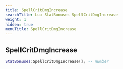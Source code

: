 ```yaml
---
title: SpellCritDmgIncrease
searchTitle: Lua StatBonuses SpellCritDmgIncrease
weight: 1
hidden: true
menuTitle: SpellCritDmgIncrease
---
```

## SpellCritDmgIncrease
```lua
StatBonuses:SpellCritDmgIncrease(); -- number
```